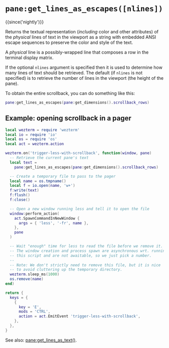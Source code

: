 # `pane:get_lines_as_escapes([nlines])`

{{since('nightly')}}

Returns the textual representation (*including* color and other attributes) of
the *physical* lines of text in the viewport as a string with embedded ANSI
escape sequences to preserve the color and style of the text.

A *physical* line is a possibly-wrapped line that composes a row in the terminal
display matrix.

If the optional `nlines` argument is specified then it is used to determine how
many lines of text should be retrieved.  The default (if `nlines` is not specified)
is to retrieve the number of lines in the viewport (the height of the pane).

To obtain the entire scrollback, you can do something like this:

```lua
pane:get_lines_as_escapes(pane:get_dimensions().scrollback_rows)
```

## Example: opening scrollback in a pager

```lua
local wezterm = require 'wezterm'
local io = require 'io'
local os = require 'os'
local act = wezterm.action

wezterm.on('trigger-less-with-scrollback', function(window, pane)
  -- Retrieve the current pane's text
  local text =
    pane:get_lines_as_escapes(pane:get_dimensions().scrollback_rows)

  -- Create a temporary file to pass to the pager
  local name = os.tmpname()
  local f = io.open(name, 'w+')
  f:write(text)
  f:flush()
  f:close()

  -- Open a new window running less and tell it to open the file
  window:perform_action(
    act.SpawnCommandInNewWindow {
      args = { 'less', '-fr', name },
    },
    pane
  )

  -- Wait "enough" time for less to read the file before we remove it.
  -- The window creation and process spawn are asynchronous wrt. running
  -- this script and are not awaitable, so we just pick a number.
  --
  -- Note: We don't strictly need to remove this file, but it is nice
  -- to avoid cluttering up the temporary directory.
  wezterm.sleep_ms(1000)
  os.remove(name)
end)

return {
  keys = {
    {
      key = 'E',
      mods = 'CTRL',
      action = act.EmitEvent 'trigger-less-with-scrollback',
    },
  },
}
```

See also: [pane:get_lines_as_text()](get_lines_as_text.md).
